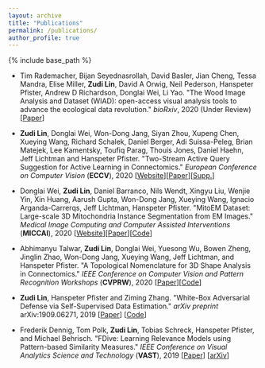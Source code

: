 ```yaml
---
layout: archive
title: "Publications"
permalink: /publications/
author_profile: true
---
```


<!--
You could also find my papers on my [Google Scholar profile](https://scholar.google.com/citations?user=Fn4hBvcAAAAJ&hl=en).
-->

{% include base_path %}

<!--
{% for post in site.publications reversed %}
  {% include archive-single.html %}
{% endfor %}
-->

* Tim Rademacher, Bijan Seyednasrollah, David Basler, Jian Cheng, Tessa Mandra, Elise Miller, **Zudi Lin**, David A Orwig, Neil Pederson, Hanspeter Pfister, Andrew D Richardson, Donglai Wei, Li Yao.
"The Wood Image Analysis and Dataset (WIAD): open-access visual analysis tools to advance the ecological data revolution."
*bioRxiv*, 2020 (Under Review) [[Paper](https://www.biorxiv.org/content/10.1101/2020.12.16.423133v1.abstract)]

* **Zudi Lin**, Donglai Wei, Won-Dong Jang, Siyan Zhou, Xupeng Chen, Xueying Wang, Richard Schalek, Daniel Berger, Adi Suissa-Peleg, Brian Matejek, Lee Kamentsky, Toufiq Parag, Thouis Jones, Daniel Haehn, Jeff Lichtman and Hanspeter Pfister. "Two-Stream Active Query Suggestion for Active Learning in Connectomics."
*European Conference on Computer Vision* (**ECCV**), 2020 [[Website](https://zudi-lin.github.io/projects/#two_stream_active)][[Paper](https://www.ecva.net/papers/eccv_2020/papers_ECCV/papers/123630103.pdf)][[Supp.](https://www.ecva.net/papers/eccv_2020/papers_ECCV/papers/123630103-supp.pdf)]

* Donglai Wei, **Zudi Lin**, Daniel Barranco, Nils Wendt, Xingyu Liu, Wenjie Yin, Xin Huang,
Aarush Gupta, Won-Dong Jang, Xueying Wang, Ignacio Arganda-Carrerqs, Jeff Lichtman, Hanspeter Pfister.
"MitoEM Dataset: Large-scale 3D Mitochondria Instance Segmentation from EM Images."
*Medical Image Computing and Computer Assisted Interventions* (**MICCAI**), 2020 [[Website](https://donglaiw.github.io/page/mitoEM/index.html)][[Paper](https://donglaiw.github.io/paper/2020_miccai_mitoEM.pdf)][[Code](https://github.com/zudi-lin/pytorch_connectomics/tree/master/configs/MitoEM)]

* Abhimanyu Talwar, **Zudi Lin**, Donglai Wei, Yuesong Wu, Bowen Zheng, Jinglin Zhao, Won-Dong Jang, Xueying Wang, Jeff Lichtman, and Hanspeter Pfister.
"A Topological Nomenclature for 3D Shape Analysis in Connectomics." *IEEE Conference on Computer Vision and Pattern Recognition Workshops* (**CVPRW**), 2020 [[Paper](https://openaccess.thecvf.com/content_CVPRW_2020/papers/w57/Talwar_A_Topological_Nomenclature_for_3D_Shape_Analysis_in_Connectomics_CVPRW_2020_paper.pdf)][[Code](https://github.com/donglaiw/ibexHelper)]

* **Zudi Lin**, Hanspeter Pfister and Ziming Zhang.
"White-Box Adversarial Defense via Self-Supervised Data Estimation."
*arXiv preprint* arXiv:1909.06271, 2019 [[Paper](https://arxiv.org/abs/1909.06271)] [[Code](https://github.com/zudi-lin/RIDE)]

* Frederik Dennig, Tom Polk, **Zudi Lin**, Tobias Schreck, Hanspeter Pfister, and Michael Behrisch.
"FDive: Learning Relevance Models using Pattern-based Similarity Measures."
*IEEE Conference on Visual Analytics Science and Technology* (**VAST**), 2019 [[Paper](https://ieeexplore.ieee.org/abstract/document/8986940)] [[arXiv](https://arxiv.org/abs/1907.12489)]
